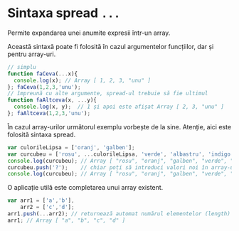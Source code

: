 # Sintaxa spread `...`

Permite expandarea unei anumite expresii într-un array.

Această sintaxă poate fi folosită în cazul argumentelor funcțiilor, dar și pentru array-uri.

```javascript
// simplu
function faCeva(...x){
  console.log(x); // Array [ 1, 2, 3, "unu" ]
}; faCeva(1,2,3,'unu');
// împreună cu alte argumente, spread-ul trebuie să fie ultimul
function faAltceva(x, ...y){
  console.log(x, y);  // 1 și apoi este afișat Array [ 2, 3, "unu" ]
}; faAltceva(1,2,3,'unu');
```

În cazul array-urilor următorul exemplu vorbește de la sine. Atenție, aici este folosită sintaxa spread.

```javascript
var culorileLipsa = ['oranj', 'galben'];
var curcubeu = ['rosu', ...culorileLipsa, 'verde', 'albastru', 'indigo', 'violet'];
console.log(curcubeu); // Array [ "rosu", "oranj", "galben", "verde", "albastru", "indigo", "violet" ]
curcubeu.push('?');    // chiar poți să introduci valori noi în array-ul creat
console.log(curcubeu); // Array [ "rosu", "oranj", "galben", "verde", "albastru", "indigo", "violet", "?" ]
```

O aplicație utilă este completarea unui array existent.

```javascript
var arr1 = ['a','b'],
    arr2 = ['c','d'];
arr1.push(...arr2); // returnează automat numărul elementelor (length)
arr1; // Array [ "a", "b", "c", "d" ]
```
